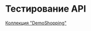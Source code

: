 # Тестирование API

[Коллекция "DemoShopping"](https://www.postman.com/orange-comet-494386/workspace/zzzdaviszzz/collection/38338491-ab4376d1-a9dc-4730-ab08-fab9e22faa3e?action=share&creator=38338491&active-environment=38338491-0d9c23f1-3857-426b-b10f-090ddab6fb01)
